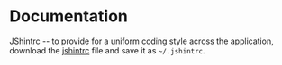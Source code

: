 Documentation
=============

JShintrc -- to provide for a uniform coding style across the application,
download the [jshintrc](jshintrc) file and save it as ```~/.jshintrc```.
